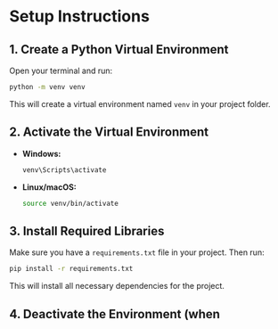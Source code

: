 # Setup Instructions

## 1. Create a Python Virtual Environment

Open your terminal and run:

```sh
python -m venv venv
```

This will create a virtual environment named `venv` in your project folder.

## 2. Activate the Virtual Environment

- **Windows:**
  ```sh
  venv\Scripts\activate
  ```
- **Linux/macOS:**
  ```sh
  source venv/bin/activate
  ```

## 3. Install Required Libraries

Make sure you have a `requirements.txt` file in your project. Then run:

```sh
pip install -r requirements.txt
```

This will install all necessary dependencies for the project.

## 4. Deactivate the Environment (when